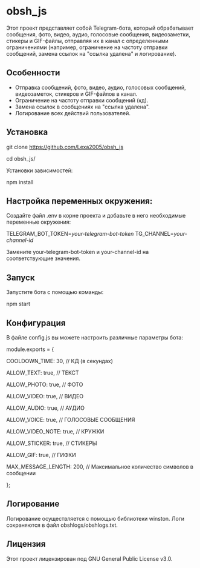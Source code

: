 # obsh_js

Этот проект представляет собой Telegram-бота, который обрабатывает сообщения, фото, видео, аудио, голосовые сообщения, видеозаметки, стикеры и GIF-файлы, отправляя их в канал с определенными ограничениями (например, ограничение на частоту отправки сообщений, замена ссылок на "ссылка удалена" и логирование).

## Особенности

- Отправка сообщений, фото, видео, аудио, голосовых сообщений, видеозаметок, стикеров и GIF-файлов в канал.
- Ограничение на частоту отправки сообщений (кд).
- Замена ссылок в сообщениях на "ссылка удалена".
- Логирование всех действий пользователей.

## Установка

   git clone https://github.com/Lexa2005/obsh_js
   
   cd obsh_js/

   Установки зависимостей:
   
   npm install

## Настройка переменных окружения:

   Создайте файл .env в корне проекта и добавьте в него необходимые переменные окружения:

   TELEGRAM_BOT_TOKEN=*your-telegram-bot-token*
   TG_CHANNEL=*your-channel-id*

   Замените your-telegram-bot-token и your-channel-id на соответствующие значения.

## Запуск

Запустите бота с помощью команды:

npm start

## Конфигурация

В файле config.js вы можете настроить различные параметры бота:

module.exports = {
   
COOLDOWN_TIME: 30, // КД (в секундах)

ALLOW_TEXT: true, // ТЕКСТ

ALLOW_PHOTO: true, // ФОТО

ALLOW_VIDEO: true, // ВИДЕО

ALLOW_AUDIO: true, // АУДИО

ALLOW_VOICE: true, // ГОЛОСОВЫЕ СООБЩЕНИЯ

ALLOW_VIDEO_NOTE: true, // КРУЖКИ

ALLOW_STICKER: true, // СТИКЕРЫ

ALLOW_GIF: true, // ГИФКИ

MAX_MESSAGE_LENGTH: 200, // Максимальное количество символов в сообщении

};

## Логирование

Логирование осуществляется с помощью библиотеки winston. Логи сохраняются в файл obshlogs/obshlogs.txt.

## Лицензия

Этот проект лицензирован под GNU General Public License v3.0.
